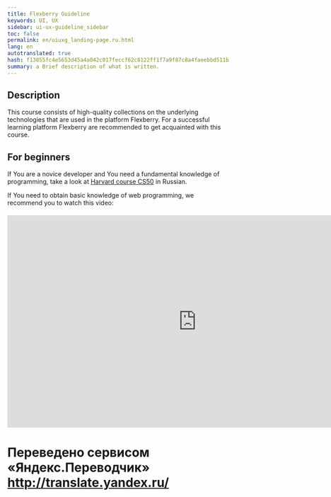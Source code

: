 ```yaml
--- 
title: Flexberry Guideline 
keywords: UI, UX 
sidebar: ui-ux-guideline_sidebar 
toc: false 
permalink: en/uiuxg_landing-page.ru.html 
lang: en 
autotranslated: true 
hash: f13855fc4e5653d45a4a042c017feccf62c8122ff1f7a9f87c8a4faeebbd511b 
summary: a Brief description of what is written. 
--- 
```


## Description 
This course consists of high-quality collections on the underlying technologies that are used in the platform Flexberry. For a successful learning platform Flexberry are recommended to get acquainted with this course. 

## For beginners 

If You are a novice developer and You need a fundamental knowledge of programming, take a look at [Harvard course CS50](https://www.youtube.com/playlist?list=PLawfWYMUziZqyUL5QDLVbe3j5BKWj42E5) in Russian. 

If You need to obtain basic knowledge of web programming, we recommend you to watch this video: 

<div class="thumb-wrap" style="margin-top: 20px; margin-bottom: 20px"> 
<iframe width="854" height="480" src="https://www.youtube.com/embed/FKmRoNDQsMw" frameborder="0" allowfullscreen></iframe> 
</div>


 # Переведено сервисом «Яндекс.Переводчик» http://translate.yandex.ru/